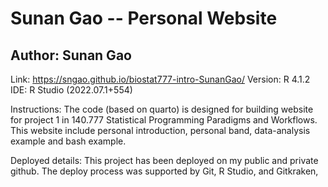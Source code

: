 # Sunan Gao -- Personal Website
Author: Sunan Gao
-------------------------------------------------------
Link: https://sngao.github.io/biostat777-intro-SunanGao/
Version: R 4.1.2
IDE: R Studio (2022.07.1+554)

Instructions:
The code (based on quarto) is designed for building website for project 1 in 140.777 Statistical Programming Paradigms and Workflows. This website include personal introduction, personal band, data-analysis example and bash example.

Deployed details:
This project has been deployed on my public and private github. The deploy process was supported by Git, R Studio, and Gitkraken,
